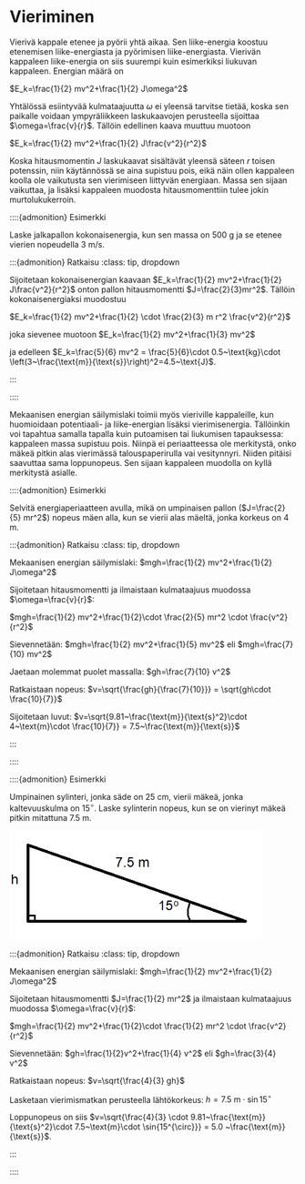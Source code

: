 # Vieriminen 

Vierivä kappale etenee ja pyörii yhtä aikaa. Sen liike-energia koostuu etenemisen liike-energiasta ja pyörimisen liike-energiasta. Vierivän kappaleen liike-energia on siis suurempi kuin esimerkiksi liukuvan kappaleen. Energian määrä on

$E_k=\frac{1}{2} mv^2+\frac{1}{2} J\omega^2$

Yhtälössä esiintyvää kulmataajuutta $\omega$ ei yleensä tarvitse tietää, koska sen paikalle voidaan ympyräliikkeen laskukaavojen perusteella sijoittaa $\omega=\frac{v}{r}$. Tällöin edellinen kaava muuttuu muotoon

$E_k=\frac{1}{2} mv^2+\frac{1}{2} J\frac{v^2}{r^2}$

Koska hitausmomentin $J$ laskukaavat sisältävät yleensä säteen $r$ toisen potenssin, niin käytännössä se aina supistuu pois, eikä näin ollen kappaleen koolla ole vaikutusta sen vierimiseen liittyvän energiaan. Massa sen sijaan vaikuttaa, ja lisäksi kappaleen muodosta hitausmomenttiin tulee jokin murtolukukerroin. 

::::{admonition} Esimerkki

Laske jalkapallon kokonaisenergia, kun sen massa on 500 g ja se etenee vierien nopeudella 3 m/s. 

:::{admonition} Ratkaisu
:class: tip, dropdown

Sijoitetaan kokonaisenergian kaavaan $E_k=\frac{1}{2} mv^2+\frac{1}{2} J\frac{v^2}{r^2}$ onton pallon hitausmomentti $J=\frac{2}{3}mr^2$. Tällöin kokonaisenergiaksi muodostuu

$E_k=\frac{1}{2} mv^2+\frac{1}{2} \cdot \frac{2}{3} m r^2 \frac{v^2}{r^2}$

joka sievenee muotoon $E_k=\frac{1}{2} mv^2+\frac{1}{3} mv^2$

ja edelleen $E_k=\frac{5}{6} mv^2 = \frac{5}{6}\cdot 0.5~\text{kg}\cdot \left(3~\frac{\text{m}}{\text{s}}\right)^2=4.5~\text{J}$.

:::

::::

Mekaanisen energian säilymislaki toimii myös vieriville kappaleille, kun huomioidaan potentiaali- ja liike-energian lisäksi vierimisenergia. Tällöinkin voi tapahtua samalla tapalla kuin putoamisen tai liukumisen tapauksessa: kappaleen massa supistuu pois. Niinpä ei periaatteessa ole merkitystä, onko mäkeä pitkin alas vierimässä talouspaperirulla vai vesitynnyri. Niiden pitäisi saavuttaa sama loppunopeus. Sen sijaan kappaleen muodolla on kyllä merkitystä asialle.

::::{admonition} Esimerkki

Selvitä energiaperiaatteen avulla, mikä on umpinaisen pallon ($J=\frac{2}{5} mr^2$)  nopeus mäen alla, kun se vierii alas mäeltä, jonka korkeus on 4 m.

:::{admonition} Ratkaisu
:class: tip, dropdown

Mekaanisen energian säilymislaki: $mgh=\frac{1}{2} mv^2+\frac{1}{2} J\omega^2$

Sijoitetaan hitausmomentti ja ilmaistaan kulmataajuus muodossa $\omega=\frac{v}{r}$:

$mgh=\frac{1}{2} mv^2+\frac{1}{2}\cdot \frac{2}{5} mr^2 \cdot \frac{v^2}{r^2}$

Sievennetään: $mgh=\frac{1}{2} mv^2+\frac{1}{5} mv^2$ eli $mgh=\frac{7}{10} mv^2$

Jaetaan molemmat puolet massalla: $gh=\frac{7}{10} v^2$

Ratkaistaan nopeus: $v=\sqrt{\frac{gh}{\frac{7}{10}}} = \sqrt{gh\cdot \frac{10}{7}}$

Sijoitetaan luvut: $v=\sqrt{9.81~\frac{\text{m}}{\text{s}^2}\cdot 4~\text{m}\cdot \frac{10}{7}} = 7.5~\frac{\text{m}}{\text{s}}$  

:::

::::

::::{admonition} Esimerkki

Umpinainen sylinteri, jonka säde on 25 cm, vierii mäkeä, jonka kaltevuuskulma on $15^{\circ}$. Laske sylinterin nopeus, kun se on vierinyt mäkeä pitkin mitattuna 7.5 m.

![Vieriminen, esimerkki](vieriminen_esim.png "Vieriminen, esimerkki")

:::{admonition} Ratkaisu
:class: tip, dropdown

Mekaanisen energian säilymislaki: $mgh=\frac{1}{2} mv^2+\frac{1}{2} J\omega^2$

Sijoitetaan hitausmomentti $J=\frac{1}{2} mr^2$ ja ilmaistaan kulmataajuus muodossa $\omega=\frac{v}{r}$:

$mgh=\frac{1}{2} mv^2+\frac{1}{2}\cdot \frac{1}{2} mr^2 \cdot \frac{v^2}{r^2}$

Sievennetään: $gh=\frac{1}{2}v^2+\frac{1}{4} v^2$ eli $gh=\frac{3}{4} v^2$

Ratkaistaan nopeus: $v=\sqrt{\frac{4}{3} gh}$

Lasketaan vierimismatkan perusteella lähtökorkeus: $h=7.5~\text{m}\cdot \sin{⁡15^{\circ}}$  

Loppunopeus on siis $v=\sqrt{\frac{4}{3} \cdot 9.81~\frac{\text{m}}{\text{s}^2}\cdot 7.5~\text{m}\cdot \sin{15^{\circ}}} = 5.0 ~\frac{\text{m}}{\text{s}}$.

:::

::::